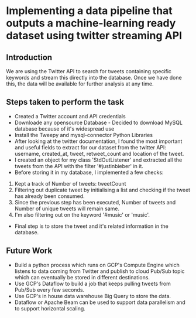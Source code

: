# Implementing a data pipeline that outputs a machine-learning ready dataset using twitter streaming API
## Introduction
 We are using the Twitter API to search for tweets containing specific keywords and stream this directly into the database. Once we have done this, the data will be available for further analysis at any time. 

## Steps taken to perform the task
 - Created a Twitter account and API credentials
- Downloade any opensource Database - Decided to download MySQL database because of it's widespread use
- Install the Tweepy and mysql-connector Python Libraries
- After looking at the twitter documentation, I found the most important and useful fields to extract for our dataset from the twitter API: username, created_at, tweet, retweet_count and location of the tweet.
- I created an object for my class 'StdOutListener' and extracted all the tweets from the API with the filter '#justinbieber' in it.
- Before storing it in my database, I implemented a few checks:
1) Kept a track of Number of tweets: tweetCount
2) Filtering out duplicate tweet by initialising a list and checking if the tweet has already been consumed.
3) Since the previous step has been executed, Number of tweets and Number of unique tweets will remain same.
4) I'm also filtering out on the keyword '#music' or 'music'.
- Final step is to store the tweet and it's related information in the database.

## Future Work
- Build a python process which runs on GCP's Compute Engine which listens to data coming from Twitter and publish to  cloud Pub/Sub topic which can eventually be stored in different destinations.
- Use GCP's  Dataflow to build a job that keeps pulling tweets from Pub/Sub every few seconds.
- Use GCP's in house data warehouse Big Query to store the data.
- Dataflow or Apache Beam can be used to support data parallelism and to support horizontal scaling.
